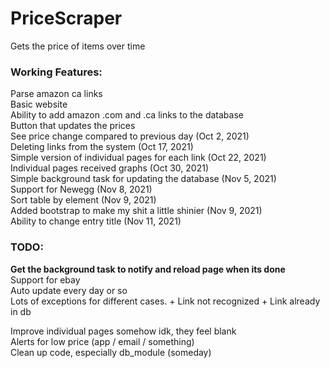 # PriceScraper
Gets the price of items over time

<h3>Working Features:</h3>
Parse amazon ca links<br>
Basic website<br>
Ability to add amazon .com and .ca links to the database<br>
Button that updates the prices<br>
See price change compared to previous day (Oct 2, 2021)<br>
Deleting links from the system (Oct 17, 2021)<br>
Simple version of individual pages for each link (Oct 22, 2021) <br>
Individual pages received graphs (Oct 30, 2021) <br>
Simple background task for updating the database (Nov 5, 2021) <br>
Support for Newegg (Nov 8, 2021) <br>
Sort table by element (Nov 9, 2021) <br>
Added bootstrap to make my shit a little shinier (Nov 9, 2021) <br>
Ability to change entry title (Nov 11, 2021)<br>

<h3>TODO:</h3>
<b>Get the background task to notify and reload page when its done</b><br>
Support for ebay <br>
Auto update every day or so <br>
Lots of exceptions for different cases.
+ Link not recognized
+ Link already in db

Improve individual pages somehow idk, they feel blank <br>
Alerts for low price (app / email / something) <br>
Clean up code, especially db_module (someday) <br>